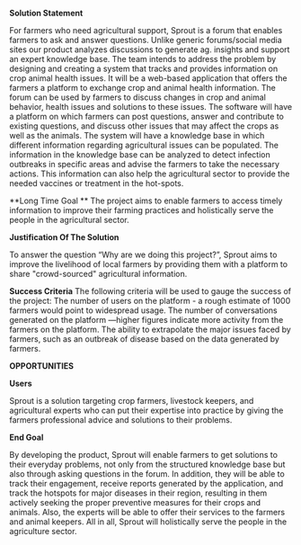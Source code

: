 **Solution Statement**

For farmers who need agricultural support, Sprout is a forum that enables farmers to ask and answer questions. Unlike generic forums/social media sites our product analyzes discussions to generate ag. insights and support an expert knowledge base.
The team intends to address the problem by designing and creating a system that tracks and provides information on crop animal health issues. It will be a web-based application that offers the farmers a platform to exchange crop and animal health information. The forum can be used by farmers to discuss changes in crop and animal behavior, health issues and solutions to these issues. The software will have a platform on which farmers can post questions, answer and contribute to existing questions, and discuss other issues that may affect the crops as well as the animals. The system will have a knowledge base in which different information regarding agricultural issues can be populated. The information in the knowledge base can be analyzed to detect infection outbreaks in specific areas and advise the farmers to take the necessary actions. This information can also help the agricultural sector to provide the needed vaccines or treatment in the hot-spots. 


**Long Time Goal
**
The project aims to enable farmers to access timely information to improve their farming practices and holistically serve the people in the agricultural sector.

**Justification Of The Solution**

To answer the question “Why are we doing this project?”, Sprout aims to improve the livelihood of local farmers by providing them with a platform to share "crowd-sourced" agricultural information.

**Success Criteria**
The following criteria will be used to gauge the success of the project:
The number of users on the platform - a rough estimate of 1000 farmers would point to widespread usage.
The number of conversations generated on the platform —higher figures indicate more activity from the farmers on the platform.
The ability to extrapolate the major issues faced by farmers, such as an outbreak of disease based on the data generated by farmers.

**OPPORTUNITIES**

**Users**

Sprout is a solution targeting crop farmers, livestock keepers, and agricultural experts who can put their expertise into practice by giving the farmers professional advice and solutions to their problems. 

**End Goal**

By developing the product, Sprout will enable farmers to get solutions to their everyday problems, not only from the structured knowledge base but also through asking questions in the forum. In addition, they will be able to track their engagement, receive reports generated by the application, and track the hotspots for major diseases in their region, resulting in them actively seeking the proper preventive measures for their crops and animals.  Also, the experts will be able to offer their services to the farmers and animal keepers. All in all, Sprout will holistically serve the people in the agriculture sector.
